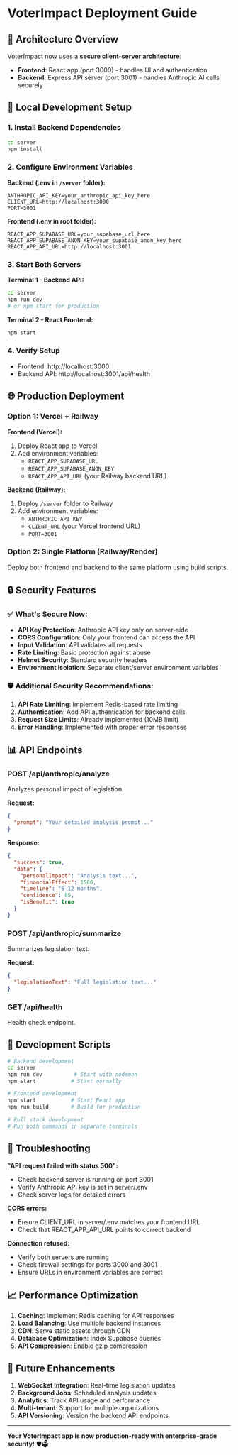 # VoterImpact Deployment Guide

## 🔧 Architecture Overview

VoterImpact now uses a **secure client-server architecture**:

- **Frontend**: React app (port 3000) - handles UI and authentication
- **Backend**: Express API server (port 3001) - handles Anthropic AI calls securely

## 🚀 Local Development Setup

### 1. Install Backend Dependencies

```bash
cd server
npm install
```

### 2. Configure Environment Variables

**Backend (.env in `/server` folder):**
```env
ANTHROPIC_API_KEY=your_anthropic_api_key_here
CLIENT_URL=http://localhost:3000
PORT=3001
```

**Frontend (.env in root folder):**
```env
REACT_APP_SUPABASE_URL=your_supabase_url_here
REACT_APP_SUPABASE_ANON_KEY=your_supabase_anon_key_here
REACT_APP_API_URL=http://localhost:3001
```

### 3. Start Both Servers

**Terminal 1 - Backend API:**
```bash
cd server
npm run dev
# or npm start for production
```

**Terminal 2 - React Frontend:**
```bash
npm start
```

### 4. Verify Setup

- Frontend: http://localhost:3000
- Backend API: http://localhost:3001/api/health

## 🌐 Production Deployment

### Option 1: Vercel + Railway

**Frontend (Vercel):**
1. Deploy React app to Vercel
2. Add environment variables:
   - `REACT_APP_SUPABASE_URL`
   - `REACT_APP_SUPABASE_ANON_KEY`
   - `REACT_APP_API_URL` (your Railway backend URL)

**Backend (Railway):**
1. Deploy `/server` folder to Railway
2. Add environment variables:
   - `ANTHROPIC_API_KEY`
   - `CLIENT_URL` (your Vercel frontend URL)
   - `PORT=3001`

### Option 2: Single Platform (Railway/Render)

Deploy both frontend and backend to the same platform using build scripts.

## 🔒 Security Features

### ✅ What's Secure Now:
- **API Key Protection**: Anthropic API key only on server-side
- **CORS Configuration**: Only your frontend can access the API
- **Input Validation**: API validates all requests
- **Rate Limiting**: Basic protection against abuse
- **Helmet Security**: Standard security headers
- **Environment Isolation**: Separate client/server environment variables

### 🛡️ Additional Security Recommendations:

1. **API Rate Limiting**: Implement Redis-based rate limiting
2. **Authentication**: Add API authentication for backend calls
3. **Request Size Limits**: Already implemented (10MB limit)
4. **Error Handling**: Implemented with proper error responses

## 📊 API Endpoints

### POST /api/anthropic/analyze
Analyzes personal impact of legislation.

**Request:**
```json
{
  "prompt": "Your detailed analysis prompt..."
}
```

**Response:**
```json
{
  "success": true,
  "data": {
    "personalImpact": "Analysis text...",
    "financialEffect": 1500,
    "timeline": "6-12 months",
    "confidence": 85,
    "isBenefit": true
  }
}
```

### POST /api/anthropic/summarize
Summarizes legislation text.

**Request:**
```json
{
  "legislationText": "Full legislation text..."
}
```

### GET /api/health
Health check endpoint.

## 🔧 Development Scripts

```bash
# Backend development
cd server
npm run dev          # Start with nodemon
npm start           # Start normally

# Frontend development  
npm start           # Start React app
npm run build       # Build for production

# Full stack development
# Run both commands in separate terminals
```

## 🐛 Troubleshooting

**"API request failed with status 500":**
- Check backend server is running on port 3001
- Verify Anthropic API key is set in server/.env
- Check server logs for detailed errors

**CORS errors:**
- Ensure CLIENT_URL in server/.env matches your frontend URL
- Check that REACT_APP_API_URL points to correct backend

**Connection refused:**
- Verify both servers are running
- Check firewall settings for ports 3000 and 3001
- Ensure URLs in environment variables are correct

## 📈 Performance Optimization

1. **Caching**: Implement Redis caching for API responses
2. **Load Balancing**: Use multiple backend instances
3. **CDN**: Serve static assets through CDN
4. **Database Optimization**: Index Supabase queries
5. **API Compression**: Enable gzip compression

## 🔮 Future Enhancements

1. **WebSocket Integration**: Real-time legislation updates
2. **Background Jobs**: Scheduled analysis updates
3. **Analytics**: Track API usage and performance
4. **Multi-tenant**: Support for multiple organizations
5. **API Versioning**: Version the backend API endpoints

---

**Your VoterImpact app is now production-ready with enterprise-grade security!** 🛡️🗳️